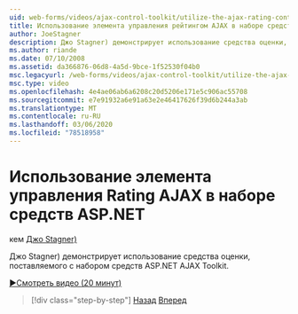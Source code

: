 ```yaml
---
uid: web-forms/videos/ajax-control-toolkit/utilize-the-ajax-rating-control-in-the-aspnet-toolkit
title: Использование элемента управления рейтингом AJAX в наборе средств ASP.NET | Документация Майкрософт
author: JoeStagner
description: Джо Stagner) демонстрирует использование средства оценки, поставляемого с набором средств ASP.NET AJAX Toolkit.
ms.author: riande
ms.date: 07/10/2008
ms.assetid: da366876-06d8-4a5d-9bce-1f52530f04b0
msc.legacyurl: /web-forms/videos/ajax-control-toolkit/utilize-the-ajax-rating-control-in-the-aspnet-toolkit
msc.type: video
ms.openlocfilehash: 4e4ae06ab6a6208c20d5206e171e5c906ac55708
ms.sourcegitcommit: e7e91932a6e91a63e2e46417626f39d6b244a3ab
ms.translationtype: MT
ms.contentlocale: ru-RU
ms.lasthandoff: 03/06/2020
ms.locfileid: "78518958"
---
```

# <a name="utilize-the-ajax-rating-control-in-the-aspnet-toolkit"></a>Использование элемента управления Rating AJAX в наборе средств ASP.NET

кем [Джо Stagner)](https://github.com/JoeStagner)

Джо Stagner) демонстрирует использование средства оценки, поставляемого с набором средств ASP.NET AJAX Toolkit.

[&#9654;Смотреть видео (20 минут)](https://channel9.msdn.com/Blogs/ASP-NET-Site-Videos/utilize-the-ajax-rating-control-in-the-aspnet-toolkit)

> [!div class="step-by-step"]
> [Назад](how-do-i-the-ajax-toolkit-reorder-control.md)
> [Вперед](control-extenders.md)
